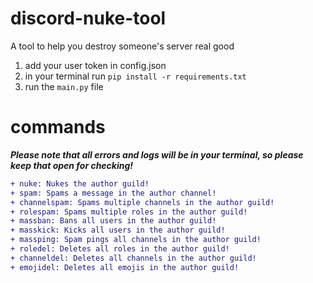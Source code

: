 # discord-nuke-tool
A tool to help you destroy someone's server real good

1. add your user token in config.json
2. in your terminal run `pip install -r requirements.txt`
3. run the `main.py` file

# commands
***Please note that all errors and logs will be in your terminal, so please keep that open for checking!***
```diff
+ nuke: Nukes the author guild!
+ spam: Spams a message in the author channel!
+ channelspam: Spams multiple channels in the author guild!
+ rolespam: Spams multiple roles in the author guild!
+ massban: Bans all users in the author guild!
+ masskick: Kicks all users in the author guild!
+ massping: Spam pings all channels in the author guild!
+ roledel: Deletes all roles in the author guild!
+ channeldel: Deletes all channels in the author guild!
+ emojidel: Deletes all emojis in the author guild!
```
